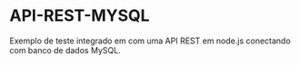 # API-REST-MYSQL
Exemplo de teste integrado em com uma API REST em node.js conectando com banco de dados MySQL.
